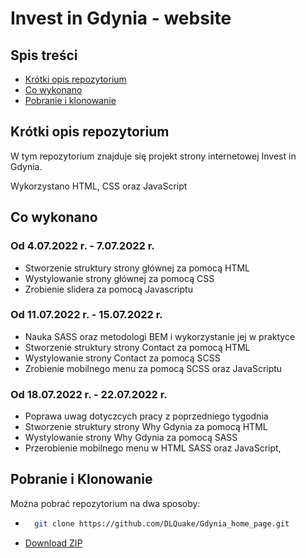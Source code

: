 # Invest in Gdynia - website

## Spis treści
 * [Krótki opis repozytorium](#krótki-opis-repozytorium)
 * [Co wykonano](#co-wykonano)
 * [Pobranie i klonowanie](#pobranie-i-klonowanie)

## Krótki opis repozytorium
W tym repozytorium znajduje się projekt strony internetowej Invest in Gdynia.

Wykorzystano HTML, CSS oraz JavaScript

## Co wykonano
### Od 4.07.2022 r. - 7.07.2022 r.

* Stworzenie struktury strony głównej za pomocą HTML
* Wystylowanie strony głównej za pomocą CSS
* Zrobienie slidera za pomocą Javascriptu

### Od 11.07.2022 r. - 15.07.2022 r.

* Nauka SASS oraz metodologi BEM i wykorzystanie jej w praktyce
* Stworzenie struktury strony Contact za pomocą HTML
* Wystylowanie strony Contact za pomocą SCSS
* Zrobienie mobilnego menu za pomocą SCSS oraz JavaScriptu

### Od 18.07.2022 r. - 22.07.2022 r.

* Poprawa uwag dotyczcych pracy z poprzedniego tygodnia
* Stworzenie struktury strony Why Gdynia za pomocą HTML
* Wystylowanie strony Why Gdynia za pomocą SASS
* Przerobienie mobilnego menu w HTML SASS oraz JavaScript,

## Pobranie i Klonowanie
Można pobrać repozytorium na dwa sposoby:

* ```bash
    git clone https://github.com/DLQuake/Gdynia_home_page.git
    ```
* [Download ZIP](https://github.com/DLQuake/Gdynia_home_page/archive/refs/heads/main.zip)